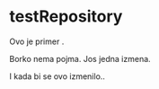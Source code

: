 # testRepository
Ovo je primer .


Borko nema pojma.
Jos jedna izmena.



I kada bi se ovo izmenilo..
